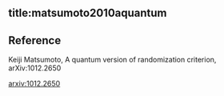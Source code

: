 title:matsumoto2010aquantum
---

## Reference


Keiji Matsumoto, A quantum version of randomization criterion, arXiv:1012.2650


[arxiv:1012.2650](https://arxiv.org/abs/1012.2650)
